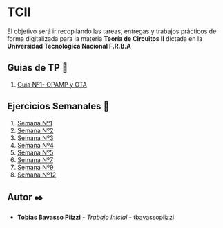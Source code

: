 # TCII

El objetivo será ir recopilando las tareas, entregas y trabajos prácticos de forma digitalizada para la materia __**Teoría de Circuitos II**__ dictada en la __**Universidad Tecnológica Nacional F.R.B.A**__

## Guias de TP 🧠
1. [Guìa Nº1- OPAMP y OTA](https://gitlab.frba.utn.edu.ar/tbavassopiizzi/tcii/-/tree/master/GuiaTP/TP1)


## Ejercicios Semanales 🚀
1. [Semana Nº1](https://nbviewer.jupyter.org/urls/gitlab.frba.utn.edu.ar/tbavassopiizzi/tcii/-/raw/master/Tareas-Semanales/TrabajoSemanal1/TrabajoSemanal1.ipynb)
2. [Semana Nº2](https://nbviewer.jupyter.org/urls/gitlab.frba.utn.edu.ar/tbavassopiizzi/tcii/-/raw/master/Tareas-Semanales/TrabajoSemanal2/TrabajoSemanal2.ipynb)
3. [Semana Nº3](https://nbviewer.jupyter.org/urls/gitlab.frba.utn.edu.ar/tbavassopiizzi/tcii/-/raw/master/Tareas-Semanales/TrabajoSemanal3/TrabajoSemanal3.ipynb)
4. [Semana Nº4](https://nbviewer.jupyter.org/urls/gitlab.frba.utn.edu.ar/tbavassopiizzi/tcii/-/raw/master/Tareas-Semanales/TrabajoSemanal4/TrabajoSemanal4.ipynb)
5. [Semana Nº5](https://nbviewer.jupyter.org/urls/gitlab.frba.utn.edu.ar/tbavassopiizzi/tcii/-/raw/master/Tareas-Semanales/TrabajoSemanal5/TrabajoSemanal5.ipynb)
7. [Semana Nº7](https://nbviewer.jupyter.org/urls/gitlab.frba.utn.edu.ar/tbavassopiizzi/tcii/-/raw/master/Tareas-Semanales/TrabajoSemanal7/TrabajoSemanal7.ipynb)
7. [Semana Nº9](https://nbviewer.jupyter.org/urls/gitlab.frba.utn.edu.ar/tbavassopiizzi/tcii/-/raw/master/Tareas-Semanales/TrabajoSemanal9/TrabajoSemanal9.ipynb)
7. [Semana Nº12](https://nbviewer.jupyter.org/urls/gitlab.frba.utn.edu.ar/tbavassopiizzi/tcii/-/raw/master/Tareas-Semanales/TrabajoSemanal12/TrabajoSemanal12.ipynb)

## Autor ✒️
* **Tobias Bavasso Piizzi** - *Trabajo Inicial* - [tbavassopiizzi](https://gitlab.frba.utn.edu.ar/tbavassopiizzi)
